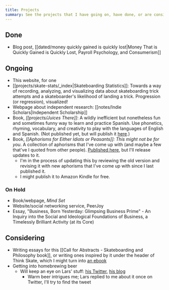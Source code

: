 ```yaml
---
title: Projects
summary: See the projects that I have going on, have done, or are considering
---
```


## Done
- Blog post, [[dated/money quickly gained is quickly lost|Money That is Quickly Gained is Quickly Lost, Payroll Psychology, and Consumerism]]

## Ongoing
- This website, for one
- [[projects/skate-stats/_index|Skateboarding Statistics]]: Towards a way of recording, analyzing, and visualizing data about skateboarding trick attempts and a skateboarder's likelihood of landing a trick. Progression (or regression), visualized!
- Webpage about independent research: [[notes/Indie Scholars|Independent Scholarship]]
- Book, *[[projects/Juices There]]*: A wildly inefficient but nonetheless fun and sometimes funny way to learn and practice Spanish. Use phonetics, rhyming, vocabulary, and creativity to play with the languages of English and Spanish. (Not published yet, but will publish it [here](https://leanpub.com/juices-there "The 'Juices There?!' book on Leanpub").)
- Book, *[[Aphorisms for Either Idiots or Peasants]]: This might not be for you*. A collection of aphorisms that I've come up with (and maybe a few that've I quoted from other people). [Published here](https://leanpub.com/aphorisms-for-idiots-or-peasants), but I'll release updates to it.
	- I'm in the process of updating this by reviewing the old version and revising it with new aphorisms that I've come up with since I last published it.
	- I might publish it to Amazon Kindle for free.

### On Hold
- Book/webpage, *Mind Set*
- Website/social networking service, PeerJoy
- Essay, "Business, Born Yesterday: Glimpsing Business Prime" - An Inquiry into the Social and Ideological Foundations of Business, a Timelessly Brilliant Activity (at its Core)

## Considering
- Writing essays for this [[Call for Abstracts - Skateboarding and Philosophy book]], or writing ones inspired by it under the header of Think Skate, which I might turn into [an ebook](https://leanpub.com/thinkskate)
- Getting into homebrewing beer
	- Will keep an eye on Lars' stuff: [his Twitter](https://twitter.com/larsga), [his blog](https://www.garshol.priv.no/)
		- Warm beer intrigues me; Lars replied to me about it once on Twitter, I'll try to find the tweet